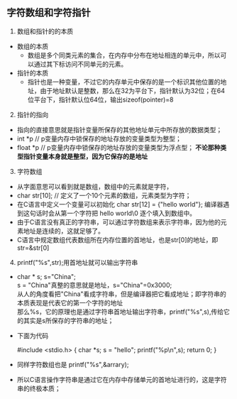 ## 字符数组和字符指针
1. 数组和指针的的本质
  - 数组的本质
    - 数组是多个同类元素的集合，在内存中分布在地址相连的单元中，所以可以通过其下标访问不同单元的元素。
  - 指针的本质
    - 指针也是一种变量，不过它的内存单元中保存的是一个标识其他位置的地址，由于地址默认是整数，那么在32为平台下，指针默认为32位；在64位平台下，指针默认位64位，输出sizeof(pointer)=8
  
2. 指针的指向
  - 指向的直接意思就是指针变量所保存的其他地址单元中所存放的数据类型；
  - int *p // p变量内存中锁保存的地址存放的变量类型为整型；
  - float *p // p变量内存中锁保存的地址存放的变量类型为浮点型；
  **不论那种类型指针变量本身就是整型，因为它保存的是地址**
 
3. 字符数组
  - 从字面意思可以看到就是数组，数组中的元素就是字符，
  - char str[10];  // 定义了一个10个元素的数组，元素类型为字符；
  - 在C语言中定义一个变量可以初始化 char str[12] = {"hello world"};
    编译器遇到这句话时会从第一个字符把 hello world\0 逐个填入到数组中。
  - 由于C语言没有真正的字符串，可以通过字符数组来表示字符串，因为他的元素地址是连续的，这就足够了。
  - C语言中规定数组代表数组所在内存位置的首地址，也是str[0]的地址，即str=&str[0]
  
4. printf("%s",str);用首地址就可以输出字符串
  - char * s; s="China";<br>
    s = "China"真整的意思就是地址，s="China"=0x3000;<br>
    从人的角度看把"China"看成字符串，但是编译器把它看成地址；即字符串的本质表现是代表它的第一个字符的地址<br>
    那么%s，它的原理也是通过字符串首地址输出字符串，printf("%s",s),传给它的其实是s所保存的字符串的地址；
  - 下面为代码
  
  
    #include <stdio.h>
      {
         char *s;
         s = "hello";
         printf("%p\n",s);
         return 0;
      }

  - 同样字符数组也是 printf("%s",&arrary);
  - 所以C语言操作字符串是通过它在内存中存储单元的首地址进行的，这是字符串的终极本质；
  
   
  